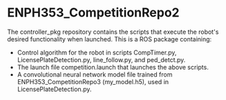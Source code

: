 # ENPH353_CompetitionRepo2

The controller_pkg repository contains the scripts that execute the robot's desired functionality when launched. This is a ROS package containing:

- Control algorithm for the robot in scripts CompTimer.py, LicensePlateDetection.py, line_follow.py, and ped_detct.py.
- The launch file competition.launch that launches the above scripts.
- A convolutional neural network model file trained from ENPH353_CompetitionRepo3 (my_model.h5), used in LicensePlateDetection.py.
